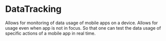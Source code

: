 # DataTracking

Allows for monitoring of data usage of mobile apps on a device. Allows for usage even when app is not in focus. So that one can test the data usage of specific actions of a mobile app in real time.
